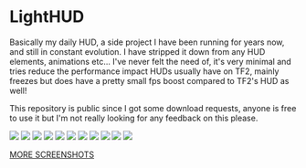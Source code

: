 # LightHUD

Basically my daily HUD, a side project I have been running for years now, and still in constant evolution. I have stripped it down from any HUD elements, animations etc... I've never felt the need of, it's very minimal and tries reduce the performance impact HUDs usually have on TF2, mainly freezes but does have a pretty small fps boost compared to TF2's HUD as well!

This repository is public since I got some download requests, anyone is free to use it but I'm not really looking for any feedback on this please.

![](https://i.imgur.com/Fi0YH5w.jpg)
![](https://i.imgur.com/SLkknry.jpg)
![](https://i.imgur.com/UcPU97G.jpg)
![](https://i.imgur.com/LPYCrpj.jpg)
![](https://i.imgur.com/gw4hLg8.jpg)
![](https://i.imgur.com/FaeIKVX.jpg)
![](https://i.imgur.com/XaZ8Reu.jpg)
![](https://i.imgur.com/HbEZjQs.jpg)
![](https://i.imgur.com/ASovhNb.jpg)
![](https://i.imgur.com/8ZsGb9X.jpg)
![](https://i.imgur.com/ygzHyaT.png)

[MORE SCREENSHOTS](https://imgur.com/a/kg9i6OU)
